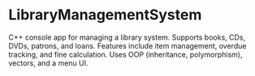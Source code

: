 # LibraryManagementSystem
C++ console app for managing a library system. Supports books, CDs, DVDs, patrons, and loans. Features include item management, overdue tracking, and fine calculation. Uses OOP (inheritance, polymorphism), vectors, and a menu UI.
